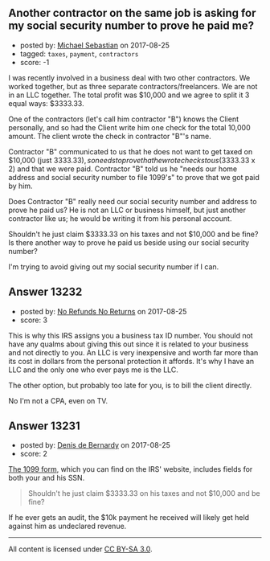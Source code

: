 ## Another contractor on the same job is asking for my social security number to prove he paid me?

- posted by: [Michael Sebastian](https://stackexchange.com/users/2585887/michael-sebastian) on 2017-08-25
- tagged: `taxes`, `payment`, `contractors`
- score: -1

I was recently involved in a business deal with two other contractors. We worked together, but as three separate contractors/freelancers. We are not in an LLC together. The total profit was $10,000 and we agree to split it 3 equal ways: $3333.33.

One of the contractors (let's call him contractor "B") knows the Client personally, and so had the Client write him one check for the total 10,000 amount. The client wrote the check in contractor "B"'s name.

Contractor "B" communicated to us that he does not want to get taxed on $10,000 (just $3333.33), so needs to prove that he wrote checks to us ($3333.33 x 2) and that we were paid. Contractor "B" told us he "needs our home address and social security number to file 1099's" to prove that we got paid by him.

Does Contractor "B" really need our social security number and address to prove he paid us? He is not an LLC or business himself, but just another contractor like us; he would be writing it from his personal account.

Shouldn't he just claim $3333.33 on his taxes and not $10,000 and be fine? Is there another way to prove he paid us beside using our social security number? 

I'm trying to avoid giving out my social security number if I can.




## Answer 13232

- posted by: [No Refunds No Returns](https://stackexchange.com/users/73122/no-refunds-no-returns) on 2017-08-25
- score: 3

This is why this IRS assigns you a business tax ID number.  You should not have any qualms about giving this out since it is related to your business and not directly to you.  An LLC is very inexpensive and worth far more than its cost in dollars from the personal protection it affords.  It's why I have an LLC and the only one who ever pays me is the LLC.

The other option, but probably too late for you, is to bill the client directly.

No I'm not a CPA, even on TV.


## Answer 13231

- posted by: [Denis de Bernardy](https://stackexchange.com/users/182468/denis-de-bernardy) on 2017-08-25
- score: 2

[The 1099 form](https://www.irs.gov/pub/irs-pdf/f1099msc.pdf), which you can find on the IRS' website, includes fields for both your and his SSN.

> Shouldn't he just claim $3333.33 on his taxes and not $10,000 and be fine?

If he ever gets an audit, the $10k payment he received will likely get held against him as undeclared revenue.



---

All content is licensed under [CC BY-SA 3.0](https://creativecommons.org/licenses/by-sa/3.0/).
